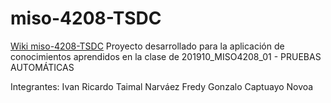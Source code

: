 # miso-4208-TSDC


[Wiki miso-4208-TSDC](https://github.com/ir-taimal10/miso-4208-TSDC/wiki)
Proyecto desarrollado para la aplicación de conocimientos aprendidos en la clase de 201910_MISO4208_01 - PRUEBAS AUTOMÁTICAS

Integrantes:
Ivan Ricardo Taimal Narváez
Fredy Gonzalo Captuayo Novoa
